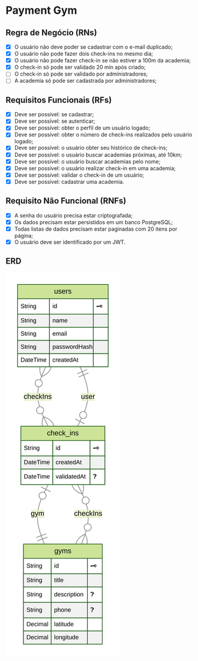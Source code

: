 # Payment Gym

## Regra de Negócio (RNs)

- [x] O usuário não deve poder se cadastrar com o e-mail duplicado;
- [x] O usuário não pode fazer dois check-ins no mesmo dia;
- [x] O usuário não pode fazer check-in se não estiver a 100m da academia;
- [x] O check-in só pode ser validado 20 min após criado;
- [ ] O check-in só pode ser validado por administradores;
- [ ] A academia só pode ser cadastrada por administradores;

## Requisitos Funcionais (RFs)

- [x] Deve ser possível: se cadastrar;
- [x] Deve ser possível: se autenticar;
- [x] Deve ser possível: obter o perfil de um usuário logado;
- [x] Deve ser possível: obter o número de check-ins realizados pelo usuário logado;
- [x] Deve ser possível: o usuário obter seu histórico de check-ins;
- [x] Deve ser possível: o usuário buscar academias próximas, até 10km;
- [x] Deve ser possível: o usuário buscar academias pelo nome;
- [x] Deve ser possível: o usuário realizar check-in em uma academia;
- [x] Deve ser possível: validar o check-in de um usuário;
- [x] Deve ser possível: cadastrar uma academia.

## Requisito Não Funcional (RNFs)

- [x] A senha do usuário precisa estar criptografada;
- [x] Os dados precisam estar persistidos em um banco PostgreSQL;
- [x] Todas listas de dados precisam estar paginadas com 20 itens por página;
- [x] O usuário deve ser identificado por um JWT.

## ERD

<img src='./prisma/ERD.svg' alt='Diagrama do banco de dados' />
